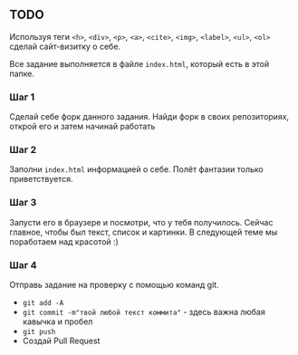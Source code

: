 ## TODO
Используя теги `<h>`, `<div>`, `<p>`, `<a>`, `<cite>`, `<img>`, `<label>`, `<ul>`, `<ol>` сделай сайт-визитку о себе.

Все задание выполняется в файле `index.html`, который есть в этой папке.

### Шаг 1
Сделай себе форк данного задания. Найди форк в своих репозиториях, открой его и затем начинай работать

### Шаг 2
Заполни `index.html` информацией о себе. Полёт фантазии только приветствуется.

### Шаг 3
Запусти его в браузере и посмотри, что у тебя получилось. 
Сейчас главное, чтобы был текст, список и картинки. В следующей теме мы поработаем над красотой :)

### Шаг 4
Отправь задание на проверку с помощью команд git.
- `git add -A`
- `git commit -m"твой любой текст коммита"` - здесь важна любая кавычка и пробел
- `git push`
- Создай Pull Request